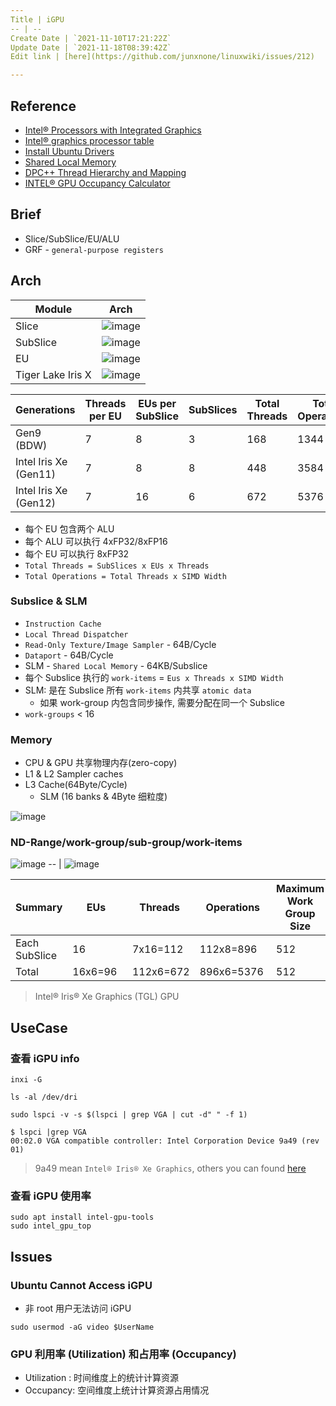 ```yaml
---
Title | iGPU
-- | --
Create Date | `2021-11-10T17:21:22Z`
Update Date | `2021-11-18T08:39:42Z`
Edit link | [here](https://github.com/junxnone/linuxwiki/issues/212)

---
```

## Reference
- [Intel® Processors with Integrated Graphics](https://www.intel.com/content/www/us/en/develop/documentation/oneapi-gpu-optimization-guide/top/gen-arch.html)
- [Intel® graphics processor table](https://dgpu-docs.intel.com/devices/hardware-table.html)
- [Install Ubuntu Drivers](https://dgpu-docs.intel.com/installation-guides/ubuntu/ubuntu-focal.html)
- [Shared Local Memory](https://www.intel.com/content/www/us/en/develop/documentation/oneapi-gpu-optimization-guide/top/kernels/slm.html)
- [DPC++ Thread Hierarchy and Mapping](https://www.intel.com/content/www/us/en/develop/documentation/oneapi-gpu-optimization-guide/top/thread-mapping.html)
- [INTEL® GPU Occupancy Calculator](https://oneapi-src.github.io/oneAPI-samples/Tools/GPU-Occupancy-Calculator/index.html)

## Brief
- Slice/SubSlice/EU/ALU
- GRF - `general-purpose registers`



## Arch

Module | Arch
-- | :--:
Slice | ![image](https://user-images.githubusercontent.com/2216970/141405977-200c4977-23ce-4ebe-8198-f1a81b245054.png)
SubSlice | ![image](https://user-images.githubusercontent.com/2216970/141405952-23e3a489-4f2a-4165-b533-43c6bb7cce87.png)
EU | ![image](https://user-images.githubusercontent.com/2216970/141405945-dbf2689a-b650-4df2-b808-989fce52a9e1.png)
Tiger Lake Iris X | ![image](https://user-images.githubusercontent.com/2216970/141686187-0d20ab0b-2e9b-46c7-87c3-fe7094aa2b41.png)




Generations | Threads per EU | EUs per SubSlice | SubSlices | Total Threads | Total Operations
-- | -- | -- | -- | -- | --
Gen9 (BDW) | 7 | 8 | 3 | 168 | 1344
Intel Iris Xe (Gen11) | 7 | 8 | 8 | 448 | 3584
Intel Iris Xe (Gen12) | 7 | 16 | 6 | 672 | 5376

- 每个 EU 包含两个 ALU
- 每个 ALU 可以执行 4xFP32/8xFP16
- 每个 EU 可以执行 8xFP32
- `Total Threads = SubSlices x EUs x Threads`
- `Total Operations = Total Threads x SIMD Width`

### Subslice & SLM 
- `Instruction Cache`
- `Local Thread Dispatcher`
- `Read-Only Texture/Image Sampler` - 64B/Cycle
- `Dataport` - 64B/Cycle
- SLM  - `Shared Local Memory` - 64KB/Subslice
- 每个 Subslice 执行的 `work-items` = `Eus x Threads x SIMD Width`
- SLM: 是在 Subslice 所有 `work-items` 内共享 `atomic data`
  - 如果 work-group 内包含同步操作, 需要分配在同一个 Subslice
- `work-groups` < 16


### Memory
- CPU & GPU 共享物理内存(zero-copy)
- L1 & L2 Sampler caches
- L3 Cache(64Byte/Cycle)
  - SLM (16 banks & 4Byte 细粒度)


![image](https://user-images.githubusercontent.com/2216970/142150859-40a9a152-c17f-4e0c-b9ff-0fcb2548dc08.png)


### ND-Range/work-group/sub-group/work-items


![image](https://user-images.githubusercontent.com/2216970/141645331-c69a9cdb-ae77-40c5-83c4-182faaf7c234.png)
-- |
![image](https://user-images.githubusercontent.com/2216970/142132985-86a8e414-1596-4378-9069-d8609d0f329f.png)


Summary | EUs | Threads | Operations | Maximum Work Group Size | Maximum Work Groups
-- | -- | -- | -- | -- | --
Each SubSlice | 16 |  7x16=112 | 112x8=896   | 512 | 16
Total | 16x6=96  |  112x6=672 | 896x6=5376  | 512 |  16x6=96

> Intel® Iris® Xe Graphics (TGL) GPU



## UseCase
### 查看 iGPU info

```
inxi -G
```
```
ls -al /dev/dri
```

```
sudo lspci -v -s $(lspci | grep VGA | cut -d" " -f 1)
```
```
$ lspci |grep VGA
00:02.0 VGA compatible controller: Intel Corporation Device 9a49 (rev 01)
```


> 9a49 mean `Intel® Iris® Xe Graphics`, others you can found [here](https://dgpu-docs.intel.com/devices/hardware-table.html)


### 查看 iGPU 使用率

```
sudo apt install intel-gpu-tools
sudo intel_gpu_top
```

## Issues

### Ubuntu Cannot Access iGPU

- 非 root 用户无法访问 iGPU

```
sudo usermod -aG video $UserName
```


###  GPU 利用率 (Utilization) 和占用率 (Occupancy)

- Utilization : 时间维度上的统计计算资源
- Occupancy: 空间维度上统计计算资源占用情况

